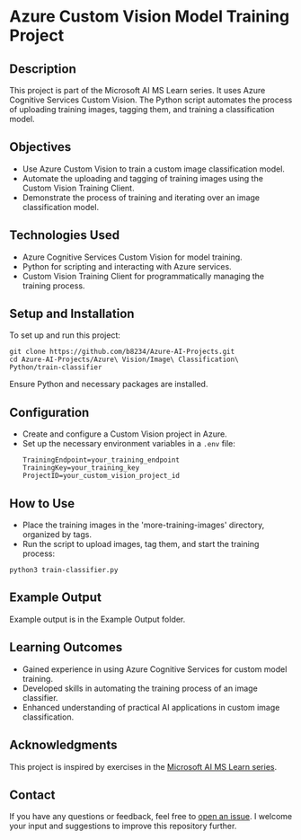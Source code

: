 # Azure Custom Vision Model Training Project

## Description
This project is part of the Microsoft AI MS Learn series. It uses Azure Cognitive Services Custom Vision. The Python script automates the process of uploading training images, tagging them, and training a classification model.

## Objectives
- Use Azure Custom Vision to train a custom image classification model.
- Automate the uploading and tagging of training images using the Custom Vision Training Client.
- Demonstrate the process of training and iterating over an image classification model.

## Technologies Used
- Azure Cognitive Services Custom Vision for model training.
- Python for scripting and interacting with Azure services.
- Custom Vision Training Client for programmatically managing the training process.

## Setup and Installation
To set up and run this project:

```
git clone https://github.com/b8234/Azure-AI-Projects.git
cd Azure-AI-Projects/Azure\ Vision/Image\ Classification\ Python/train-classifier
```
Ensure Python and necessary packages are installed.

## Configuration
- Create and configure a Custom Vision project in Azure.
- Set up the necessary environment variables in a `.env` file:
  ```
  TrainingEndpoint=your_training_endpoint
  TrainingKey=your_training_key
  ProjectID=your_custom_vision_project_id
  ```

## How to Use
- Place the training images in the 'more-training-images' directory, organized by tags.
- Run the script to upload images, tag them, and start the training process:

```
python3 train-classifier.py
```

## Example Output
Example output is in the Example Output folder.

## Learning Outcomes
- Gained experience in using Azure Cognitive Services for custom model training.
- Developed skills in automating the training process of an image classifier.
- Enhanced understanding of practical AI applications in custom image classification.

## Acknowledgments
This project is inspired by exercises in the [Microsoft AI MS Learn series](https://learn.microsoft.com/en-us/training/).

## Contact

If you have any questions or feedback, feel free to [open an issue](https://github.com/b8234/Azure-AI-Projects/issues/new). I welcome your input and suggestions to improve this repository further.
